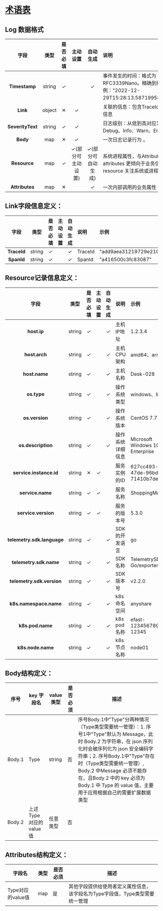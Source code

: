 # [术语表](https://confluence.aishu.cn/pages/viewpage.action?pageId=160886225)
## Log 数据格式
|      **字段**      | **类型** | **是否必填** |  **主动设置**  |  **自动生成**  | **说明**                                                                 |
|:----------------:|:------:|:--------:|:----------:|:----------:|:-----------------------------------------------------------------------|
|  **Timestamp**   | string |    ✓     |            |     ✓      | 事件发生的时间：格式为RFC3339Nano。精确到纳秒。示例："2022-12-29T15:28:13.587199587+08:00"。 |
|     **Link**     | object |    ✕     |     ✓      |            | 关联的信息：包含TraceId、SpanId的信息                                              |
| **SeverityText** | string |    ✓     |     ✓      |            | 日志级别：从低到高对应为Trace、Debug、Info、Warn、Error、Fatal                          |
|     **Body**     |  map   |    ✕     |     ✓      |            | 一次日志记录行为 。                                                             |
|   **Resource**   |  map   |    ✓     | ✓(部分可主动设置) | ✓(部分可自动生成) | 系统进程属性，与Attributes 区别在于attributes 更倾向于业务信息，resource 关注系统或进程上下文。        |
|  **Attributes**  |  map   |    ✕     |            |     ✓      | 一次内部调用的业务属性                                                            |

## Link字段信息定义：

|   **字段**    | **类型** | **是否必填** | **主动设置** | **自动生成** | **说明**  | **示例**                             |
|:-----------:|:------:|:--------:|:--------:|:--------:|:--------|:-----------------------------------|
| **TraceId** | string |    ✓     |          |    ✓     | TraceId | "add9aea31219729e2100cbe05fd24992" |
| **SpanId**  | string |    ✓     |          |    ✓     | SpanId  | "a416500c3fc83087"                 |

## Resource记录信息定义：

|           **字段**           | **类型** | **是否必填** | **主动设置** | **自动生成** | **说明**    | **示例**                               |
|:--------------------------:|:------:|:--------:|:--------:|:--------:|:----------|:-------------------------------------|
|        **host.ip**         | string |    ✓     |          |    ✓     | 主机IP地址    | 1.2.3.4                              |
|       **host.arch**        | string |    ✓     |          |    ✓     | 主机CPU架构   | amd64、arm64                          |
|       **host.name**        | string |    ✓     |          |    ✓     | 主机名称      | Desk-028                             |
|        **os.type**         | string |    ✓     |          |    ✓     | 操作系统类型    | windows、linux                        |
|       **os.version**       | string |    ✓     |          |    ✓     | 操作系统版本    | CentOS 7.7                           |
|     **os.description**     | string |    ✓     |          |    ✓     | 操作系统详细信息  | Microsoft Windows 10 Enterprise      |
|  **service.instance.id**   | string |    ✕     |    ✓     |          | 服务实例的ID   | 627cc493-f310-47de-96bd-71410b7dec09 |
|      **service.name**      | string |    ✓     |    ✓     |          | 服务名称      | ShoppingMart                         |
|    **service.version**     | string |    ✓     |    ✓     |          | 服务的版本号    | 5.3.0                                |
| **telemetry.sdk.language** | string |    ✓     |          |    ✓     | SDK的开发语言  | go                                   |
|   **telemetry.sdk.name**   | string |    ✓     |          |    ✓     | SDK名称     | TelemetrySDK-Go/exporter/ar_log      |
| **telemetry.sdk.version**  | string |    ✓     |          |    ✓     | SDK版本号    | v2.2.0                               |
|   **k8s.namespace.name**   | string |    ✓     |          |    ✓     | k8s 命名空间  | anyshare                             |
|      **k8s.pod.name**      | string |    ✓     |          |    ✓     | k8s pod名称 | efast-123456789-12345                |
|     **k8s.node.name**      | string |    ✓     |          |    ✓     | k8s 节点名称  | node01                               |

## Body结构定义：

| **序号** | **key 字段名**         | **value 类型** | **是否必须** | **描述**                                                                                                                                                                                                                               |
|--------|---------------------|--------------|----------|--------------------------------------------------------------------------------------------------------------------------------------------------------------------------------------------------------------------------------------|
| Body.1 | Type                | string       | 否        | 序号Body.1中"Type"分两种情况（Type类型需要统一管理）：1. 序号1中"Type"默认为 Message，此时 Body.2 为字符串，在 json 序列化时会被序列化为 json 安全编码字符串；2. 序号Body.1中"Type"存在时（Type类型需要统一管理）, Body.2 中Message 必须不能存在，且Body.2 中的 key 必须为 Body.1 中 Type 的 value 值，主要用于应用根据自己的需要扩展数据类型 |
| Body.2 | 上述 Type 对应的 value 值 | 任意类型         | 否        |                                                                                                                                                                                                                                      |

## Attributes结构定义：

| **字段名**       | **类型** | **是否必须** | **描述**                                     |
|---------------|--------|----------|--------------------------------------------|
| Type对应的value值 | map    | 是        | 其他字段提供给使用者定义属性信息，该字段名为Type字段值，Type类型需要统一管理 |